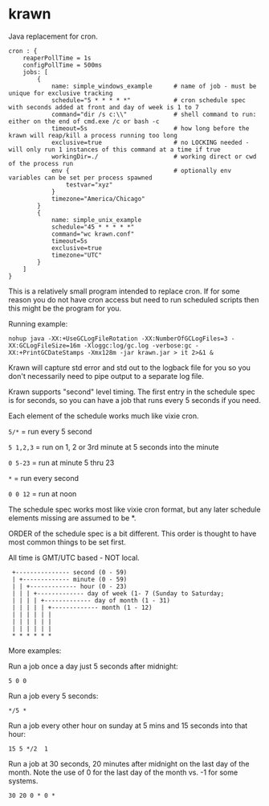 # krawn
Java replacement for cron.

```
cron : {
	reaperPollTime = 1s
	configPollTime = 500ms
	jobs: [
		{ 
			name: simple_windows_example      # name of job - must be unique for exclusive tracking
			schedule="5 * * * * *"            # cron schedule spec with seconds added at front and day of week is 1 to 7
			command="dir /s c:\\"             # shell command to run: either on the end of cmd.exe /c or bash -c
			timeout=5s                        # how long before the krawn will reap/kill a process running too long
			exclusive=true                    # no LOCKING needed - will only run 1 instances of this command at a time if true
			workingDir=./                     # working direct or cwd of the process run
			env {                             # optionally env variables can be set per process spawned
				testvar="xyz"
			}
			timezone="America/Chicago"
		}
		{ 
			name: simple_unix_example
			schedule="45 * * * * *"
			command="wc krawn.conf"
			timeout=5s
			exclusive=true
			timezone="UTC"
		}
	]
}
```

This is a relatively small program intended to replace cron.  If for some reason you do not have cron access but need to run scheduled scripts then this might be the program for you.

Running example:

`nohup java -XX:+UseGCLogFileRotation -XX:NumberOfGCLogFiles=3 -XX:GCLogFileSize=16m -Xloggc:log/gc.log -verbose:gc -XX:+PrintGCDateStamps -Xmx128m -jar krawn.jar > it 2>&1 &`


Krawn will capture std error and std out to the logback file for you so you don't necessarily need to pipe output to a separate log file.

Krawn supports "second" level timing.  The first entry in the schedule spec is for seconds, so you can have a job that runs every 5 seconds if you need.

Each element of the schedule works much like vixie cron.

`5/*` =  run every 5 second

`5 1,2,3` = run on 1, 2 or 3rd minute at 5 seconds into the minute

`0 5-23` = run at minute 5 thru 23

`*` = run every second
 
`0 0 12` = run at noon

The schedule spec works most like vixie cron format, but any later schedule elements missing are assumed to be *.  

ORDER of the schedule spec is a bit different.  This order is thought to have most common things to be set first.

All time is GMT/UTC based - NOT local.  

```
 +--------------- second (0 - 59)
 | +------------- minute (0 - 59)
 | | +------------- hour (0 - 23)
 | | | +------------- day of week (1- 7 (Sunday to Saturday;
 | | | | +------------- day of month (1 - 31)
 | | | | | +------------- month (1 - 12)
 | | | | | |                                  
 | | | | | | 
 | | | | | | 
 * * * * * *
```

More examples:

Run a job once a day just 5 seconds after midnight:

`5 0 0`

Run a job every 5 seconds:

`*/5 *`

Run a job every other hour on sunday at 5 mins and 15 seconds into that hour:

`15 5 */2  1`

Run a job at 30 seconds, 20 minutes after midnight on the last day of the month.  Note the use of 0 for the last day of the month vs. -1 for some systems.

`30 20 0 * 0 *`



